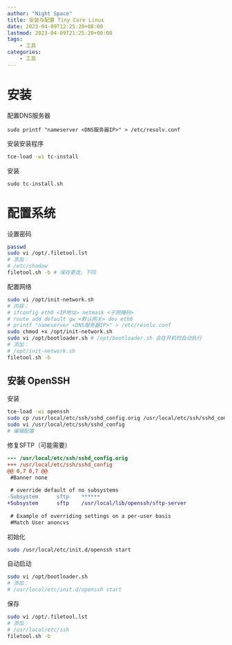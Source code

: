 ```yaml
---
author: "Night Space"
title: 安装与配置 Tiny Core Linux
date: 2023-04-09T12:25:20+08:00
lastmod: 2023-04-09T21:25:20+08:00
tags:
    - 工具
categories:
    - 工具
---
```

# 安装

配置DNS服务器

```
sudo printf "nameserver <DNS服务器IP>" > /etc/resolv.conf
```

安装安装程序

```bash
tce-load -wi tc-install
```

安装

```
sudo tc-install.sh
```

# 配置系统

设置密码

```bash
passwd
sudo vi /opt/.filetool.lst
# 添加：
# /etc/shadow
filetool.sh -b # 保存更改，下同
```

配置网络

```bash
sudo vi /opt/init-network.sh
# 内容：
# ifconfig eth0 <IP地址> netmask <子网掩码>
# route add default gw <默认网关> dev eth0
# printf "nameserver <DNS服务器IP>" > /etc/resolv.conf
sudo chmod +x /opt/init-network.sh
sudo vi /opt/bootloader.sh # /opt/bootloader.sh 会在开机时自动执行
# 添加：
# /opt/init-network.sh
filetool.sh -b
```

## 安装 OpenSSH

安装

```bash
tce-load -wi openssh
sudo cp /usr/local/etc/ssh/sshd_config.orig /usr/local/etc/ssh/sshd_config
sudo vi /usr/local/etc/ssh/sshd_config
# 编辑配置
```

修复SFTP（可能需要）

```patch
--- /usr/local/etc/ssh/sshd_config.orig
+++ /usr/local/etc/ssh/sshd_config
@@ 0,7 0,7 @@
 #Banner none
 
 # override default of no subsystems
-Subsystem      sftp    ******
+Subsystem      sftp    /usr/local/lib/openssh/sftp-server
 
 # Example of overriding settings on a per-user basis
 #Match User anoncvs
```

初始化

```bash
sudo /usr/local/etc/init.d/openssh start
```

自动启动
```bash
sudo vi /opt/bootloader.sh
# 添加：
# /usr/local/etc/init.d/openssh start
```

保存

```bash
sudo vi /opt/.filetool.lst
# 添加：
# /usr/local/etc/ssh
filetool.sh -b
```
